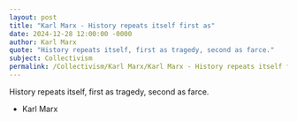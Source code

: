 ```yaml
---
layout: post
title: "Karl Marx - History repeats itself first as"
date: 2024-12-28 12:00:00 -0000
author: Karl Marx
quote: "History repeats itself, first as tragedy, second as farce."
subject: Collectivism
permalink: /Collectivism/Karl Marx/Karl Marx - History repeats itself first as
---
```


History repeats itself, first as tragedy, second as farce.

- Karl Marx

